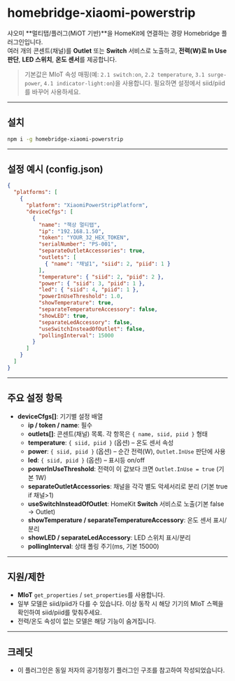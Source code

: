 
# homebridge-xiaomi-powerstrip

샤오미 **멀티탭/플러그(MiOT 기반)**을 HomeKit에 연결하는 경량 Homebridge 플러그인입니다.  
여러 개의 콘센트(채널)를 **Outlet** 또는 **Switch** 서비스로 노출하고, **전력(W)로 In Use 판단**, **LED 스위치**, **온도 센서**를 제공합니다.

> 기본값은 MIoT 속성 매핑(예: `2.1 switch:on`, `2.2 temperature`, `3.1 surge-power`, `4.1 indicator-light:on`)을 사용합니다. 필요하면 설정에서 siid/piid를 바꾸어 사용하세요.

---

## 설치

```bash
npm i -g homebridge-xiaomi-powerstrip
```

---

## 설정 예시 (config.json)

```json
{
  "platforms": [
    {
      "platform": "XiaomiPowerStripPlatform",
      "deviceCfgs": [
        {
          "name": "책상 멀티탭",
          "ip": "192.168.1.50",
          "token": "YOUR_32_HEX_TOKEN",
          "serialNumber": "PS-001",
          "separateOutletAccessories": true,
          "outlets": [
            { "name": "채널1", "siid": 2, "piid": 1 }
          ],
          "temperature": { "siid": 2, "piid": 2 },
          "power": { "siid": 3, "piid": 1 },
          "led": { "siid": 4, "piid": 1 },
          "powerInUseThreshold": 1.0,
          "showTemperature": true,
          "separateTemperatureAccessory": false,
          "showLED": true,
          "separateLedAccessory": false,
          "useSwitchInsteadOfOutlet": false,
          "pollingInterval": 15000
        }
      ]
    }
  ]
}
```

---

## 주요 설정 항목
- **deviceCfgs[]**: 기기별 설정 배열
  - **ip / token / name**: 필수
  - **outlets[]**: 콘센트(채널) 목록. 각 항목은 `{ name, siid, piid }` 형태
  - **temperature**: `{ siid, piid }` (옵션) – 온도 센서 속성
  - **power**: `{ siid, piid }` (옵션) – 순간 전력(W), `Outlet.InUse` 판단에 사용
  - **led**: `{ siid, piid }` (옵션) – 표시등 on/off
  - **powerInUseThreshold**: 전력이 이 값보다 크면 `Outlet.InUse = true` (기본 1W)
  - **separateOutletAccessories**: 채널을 각각 별도 악세서리로 분리 (기본 true if 채널>1)
  - **useSwitchInsteadOfOutlet**: HomeKit **Switch** 서비스로 노출(기본 false → Outlet)
  - **showTemperature / separateTemperatureAccessory**: 온도 센서 표시/분리
  - **showLED / separateLedAccessory**: LED 스위치 표시/분리
  - **pollingInterval**: 상태 폴링 주기(ms, 기본 15000)

---

## 지원/제한
- **MIoT** `get_properties` / `set_properties`를 사용합니다.
- 일부 모델은 siid/piid가 다를 수 있습니다. 이상 동작 시 해당 기기의 MIoT 스펙을 확인하여 siid/piid를 맞춰주세요.
- 전력/온도 속성이 없는 모델은 해당 기능이 숨겨집니다.

---

## 크레딧
- 이 플러그인은 동일 저자의 공기청정기 플러그인 구조를 참고하여 작성되었습니다.
